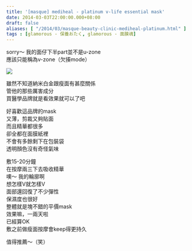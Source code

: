 ```yaml
---
title: '[masque] mediheal - platinum v-life essential mask'
date: 2014-03-03T22:00:00.000+08:00
draft: false
aliases: [ "/2014/03/masque-beauty-clinic-mediheal-platinum.html" ]
tags : [glamorous - 保養おたく, glamorous - 面膜魂]
---
```


sorry～ 我的面仔下半part並不是u-zone  
應該只能稱為v-zone（欠揍mode）  

![](/images/medihealv.jpg)

雖然不知道納米白金跟瘦面有甚麼關係  
管他的那些厲害成分  
買醫學品牌就是看效果就可以了吧  
  
好喜歡這品牌的mask  
又薄，剪裁又夠貼面  
而且精華都很多  
卻全都在面膜紙裡  
不會有多餘剩下在包裝袋  
透明顏色沒有奇怪氣味  
  
敷15-20分鐘  
在按摩兩三下去吸收精華  
噢～ 我的輪廓啊  
想怎樣V就怎樣V  
面部還回復了不少彈性  
保濕度也很好  
整體就是塊不錯的平價mask  
效果嘛，一兩天啦  
已經算OK  
敷之前做瘦面按摩會keep得更持久  
  
值得推薦～（笑）
